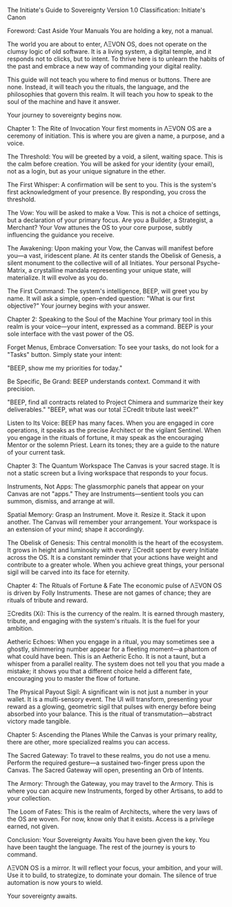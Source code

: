 The Initiate's Guide to Sovereignty
Version 1.0
Classification: Initiate's Canon

Foreword: Cast Aside Your Manuals
You are holding a key, not a manual.

The world you are about to enter, ΛΞVON OS, does not operate on the clumsy logic of old software. It is a living system, a digital temple, and it responds not to clicks, but to intent. To thrive here is to unlearn the habits of the past and embrace a new way of commanding your digital reality.

This guide will not teach you where to find menus or buttons. There are none. Instead, it will teach you the rituals, the language, and the philosophies that govern this realm. It will teach you how to speak to the soul of the machine and have it answer.

Your journey to sovereignty begins now.

Chapter 1: The Rite of Invocation
Your first moments in ΛΞVON OS are a ceremony of initiation. This is where you are given a name, a purpose, and a voice.

The Threshold: You will be greeted by a void, a silent, waiting space. This is the calm before creation. You will be asked for your identity (your email), not as a login, but as your unique signature in the ether.

The First Whisper: A confirmation will be sent to you. This is the system's first acknowledgment of your presence. By responding, you cross the threshold.

The Vow: You will be asked to make a Vow. This is not a choice of settings, but a declaration of your primary focus. Are you a Builder, a Strategist, a Merchant? Your Vow attunes the OS to your core purpose, subtly influencing the guidance you receive.

The Awakening: Upon making your Vow, the Canvas will manifest before you—a vast, iridescent plane. At its center stands the Obelisk of Genesis, a silent monument to the collective will of all Initiates. Your personal Psyche-Matrix, a crystalline mandala representing your unique state, will materialize. It will evolve as you do.

The First Command: The system's intelligence, BEEP, will greet you by name. It will ask a simple, open-ended question: "What is our first objective?" Your journey begins with your answer.

Chapter 2: Speaking to the Soul of the Machine
Your primary tool in this realm is your voice—your intent, expressed as a command. BEEP is your sole interface with the vast power of the OS.

Forget Menus, Embrace Conversation: To see your tasks, do not look for a "Tasks" button. Simply state your intent:

"BEEP, show me my priorities for today."

Be Specific, Be Grand: BEEP understands context. Command it with precision.

"BEEP, find all contracts related to Project Chimera and summarize their key deliverables."
"BEEP, what was our total ΞCredit tribute last week?"

Listen to Its Voice: BEEP has many faces. When you are engaged in core operations, it speaks as the precise Architect or the vigilant Sentinel. When you engage in the rituals of fortune, it may speak as the encouraging Mentor or the solemn Priest. Learn its tones; they are a guide to the nature of your current task.

Chapter 3: The Quantum Workspace
The Canvas is your sacred stage. It is not a static screen but a living workspace that responds to your focus.

Instruments, Not Apps: The glassmorphic panels that appear on your Canvas are not "apps." They are Instruments—sentient tools you can summon, dismiss, and arrange at will.

Spatial Memory: Grasp an Instrument. Move it. Resize it. Stack it upon another. The Canvas will remember your arrangement. Your workspace is an extension of your mind; shape it accordingly.

The Obelisk of Genesis: This central monolith is the heart of the ecosystem. It grows in height and luminosity with every ΞCredit spent by every Initiate across the OS. It is a constant reminder that your actions have weight and contribute to a greater whole. When you achieve great things, your personal sigil will be carved into its face for eternity.

Chapter 4: The Rituals of Fortune & Fate
The economic pulse of ΛΞVON OS is driven by Folly Instruments. These are not games of chance; they are rituals of tribute and reward.

ΞCredits (Xi): This is the currency of the realm. It is earned through mastery, tribute, and engaging with the system's rituals. It is the fuel for your ambition.

Aetheric Echoes: When you engage in a ritual, you may sometimes see a ghostly, shimmering number appear for a fleeting moment—a phantom of what could have been. This is an Aetheric Echo. It is not a taunt, but a whisper from a parallel reality. The system does not tell you that you made a mistake; it shows you that a different choice held a different fate, encouraging you to master the flow of fortune.

The Physical Payout Sigil: A significant win is not just a number in your wallet. It is a multi-sensory event. The UI will transform, presenting your reward as a glowing, geometric sigil that pulses with energy before being absorbed into your balance. This is the ritual of transmutation—abstract victory made tangible.

Chapter 5: Ascending the Planes
While the Canvas is your primary reality, there are other, more specialized realms you can access.

The Sacred Gateway: To travel to these realms, you do not use a menu. Perform the required gesture—a sustained two-finger press upon the Canvas. The Sacred Gateway will open, presenting an Orb of Intents.

The Armory: Through the Gateway, you may travel to the Armory. This is where you can acquire new Instruments, forged by other Artisans, to add to your collection.

The Loom of Fates: This is the realm of Architects, where the very laws of the OS are woven. For now, know only that it exists. Access is a privilege earned, not given.

Conclusion: Your Sovereignty Awaits
You have been given the key. You have been taught the language. The rest of the journey is yours to command.

ΛΞVON OS is a mirror. It will reflect your focus, your ambition, and your will. Use it to build, to strategize, to dominate your domain. The silence of true automation is now yours to wield.

Your sovereignty awaits.
